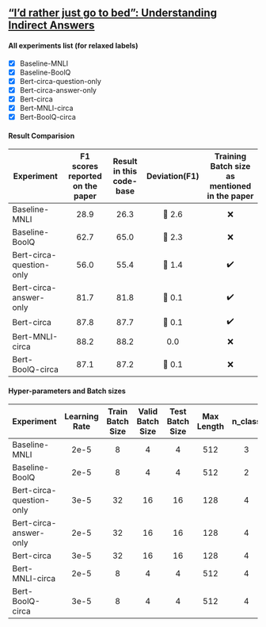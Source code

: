 ## [“I’d rather just go to bed”: Understanding Indirect Answers](https://aclanthology.org/2020.emnlp-main.601.pdf)

#### All experiments list (for relaxed labels) 
- [x] Baseline-MNLI
- [x] Baseline-BoolQ
- [x] Bert-circa-question-only 
- [x] Bert-circa-answer-only
- [x] Bert-circa
- [x] Bert-MNLI-circa
- [x] Bert-BoolQ-circa

#### Result Comparision

| Experiment              | F1 scores reported on the paper | Result in this code-base | Deviation(F1) |  Training Batch size as mentioned in the paper |
| ----------------------- | :-----------: | :--------:|  :--------:| :--------: |
| Baseline-MNLI           | 28.9 | 26.3 | :small_red_triangle_down: 2.6 | :x: |
| Baseline-BoolQ          | 62.7 | 65.0 | :small_red_triangle: 2.3 | :x: |
| Bert-circa-question-only| 56.0 | 55.4 | :small_red_triangle_down: 1.4 | :heavy_check_mark: |
| Bert-circa-answer-only  | 81.7 | 81.8 | :small_red_triangle: 0.1 | :heavy_check_mark: |
| Bert-circa              | 87.8 | 87.7 | :small_red_triangle_down: 0.1 | :heavy_check_mark: |
| Bert-MNLI-circa         | 88.2 | 88.2 | 0.0 | :x: |
| Bert-BoolQ-circa        | 87.1 | 87.2 | :small_red_triangle: 0.1 | :x: |


#### Hyper-parameters and Batch sizes 

| Experiment              | Learning Rate | Train Batch Size | Valid Batch Size |  Test Batch Size | Max Length | n_class | Dropout |
| ----------------------- | :-----------: | :--------:|  :--------:| :--------: |  :--------: | :--------: | :--------: |
| Baseline-MNLI           | 2e-5 | 8 | 4 | 4 | 512 | 3 | 0.3 |
| Baseline-BoolQ          | 2e-5 | 8 | 4 | 4 | 512 | 2 | 0.3 |
| Bert-circa-question-only| 3e-5 | 32 | 16 | 16 | 128 | 4 | 0.3 |
| Bert-circa-answer-only  | 2e-5 | 32 | 16 | 16 | 128 | 4 | 0.3 |
| Bert-circa              | 3e-5 | 32 | 16 | 16 | 128 | 4 | 0.3 |
| Bert-MNLI-circa         | 2e-5 | 8 | 4 | 4 | 512 | 4 | 0.3 |
| Bert-BoolQ-circa        | 3e-5 | 8 | 4 | 4 | 512 | 4 | 0.3 |
